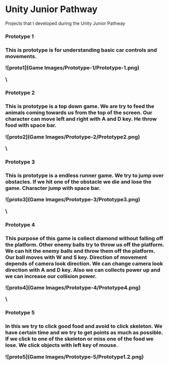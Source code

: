 # Unity Junior Pathway
Projects that I developed during the Unity Junior Pathway

<h3> Prototype 1 <h3>
  
This is prototype is for understanding basic car controls and movements.
  
![proto1](Game Images/Prototype-1/Prototype-1.png)
  
\

  
<h3> Prototype 2 <h3>
  
This is prototype is a top down game. We are try to feed the animals coming towards us from the top of the screen. Our character can move left and right with A and D key. He throw food with space bar.
  
![proto2](Game Images/Prototype-2/Prototype2.png)
  
  
\

  
<h3> Prototype 3 <h3>
  
This is prototype is a endless runner game. We try to jump over obstacles. If we hit one of the obstacle we die and lose the game. Character jump with space bar.
  
![proto3](Game Images/Prototype-3/Prototype3.png)
  
\

  
<h3> Prototype 4 <h3>
  
This purpose of this game is collect diamond without falling off the platform. Other enemy balls try to throw us off the platform. We can hit the enemy balls and throw them off the platform. Our ball moves with W and S key. Direction of movement depends of camera look direction. We can change camera look direction with A and D key. Also we can collects power up and we can increase our collision power.
  
![proto4](Game Images/Prototype-4/Prototype4.png)
  
  
  
\

  
<h3> Prototype 5 <h3>
  
In this we try to click good food and avoid to click skeleton. We have certain time and we try to get points as much as possible. If we click to one of the skeleton or miss one of the food we lose. We click objects with left key of mouse.
  
![proto5](Game Images/Prototype-5/Prototype1.2.png)
